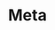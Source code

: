 ---
title: Meta
description: "I'm putting a lot of time in this blog and I'm continuously learning a lot about 
              blogging and authoring in general. In these articles, <strong>I'm sharing my experience
              of being a software developer, author, and blogger</strong>."
layout: category
pagination:
  enabled: true
  category: meta
comments:
  enabled: false
---